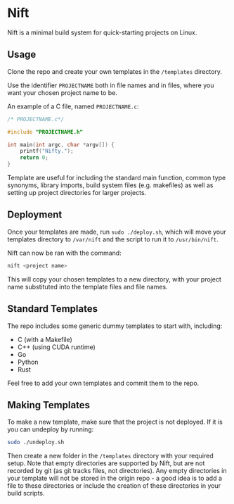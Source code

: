 # Nift

Nift is a minimal build system for quick-starting projects on Linux.

## Usage
Clone the repo and create your own templates in the `/templates` directory. 

Use the identifier `PROJECTNAME` both in file names and in files, where you want your chosen project name to be. 

An example of a C file, named `PROJECTNAME.c`:
```c
/* PROJECTNAME.c*/

#include "PROJECTNAME.h"

int main(int argc, char *argv[]) {
    printf("Nifty.");
    return 0;
}
```
Template are useful for including the standard main function, common type synonyms, library imports, build system files (e.g. makefiles) as well as setting up project directories for larger projects.
## Deployment

Once your templates are made, run `sudo ./deploy.sh`, which will move your templates directory to `/var/nift` and the script to run it to `/usr/bin/nift`.

Nift can now be ran with the command:
```bash
nift <project name>
```

This will copy your chosen templates to a new directory, with your project name substituted into the template files and file names. 

## Standard Templates

The repo includes some generic dummy templates to start with, including:
- C (with a Makefile)
- C++ (using CUDA runtime)
- Go
- Python
- Rust

Feel free to add your own templates and commit them to the repo.

## Making Templates

To make a new template, make sure that the project is not deployed. If it is you can undeploy by running:
```bash
sudo ./undeploy.sh
```

Then create a new folder in the `/templates` directory with your required setup.
Note that empty directories are supported by Nift, but are not recorded by git (as git tracks files, not directories). Any empty directories in your template will not be stored in the origin repo - a good idea is to add a file to these directories or include the creation of these directories in your build scripts.
